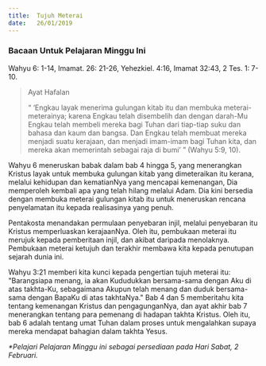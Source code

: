 ```yaml
---
title:  Tujuh Meterai
date:   26/01/2019
---
```


### Bacaan Untuk Pelajaran Minggu Ini
Wahyu 6: 1-14, Imamat. 26: 21-26, Yehezkiel. 4:16, Imamat 32:43, 2 Tes. 1: 7-10.

> <p>Ayat Hafalan</p>
> “ ‘Engkau layak menerima gulungan kitab itu dan membuka meterai-meterainya; karena Engkau telah disembelih dan dengan darah-Mu Engkau telah membeli mereka bagi Tuhan dari tiap-tiap suku dan bahasa dan kaum dan bangsa. Dan Engkau telah membuat mereka menjadi suatu kerajaan, dan menjadi imam-imam bagi Tuhan kita, dan mereka akan memerintah sebagai raja di bumi’ ” (Wahyu 5:9, 10).	

Wahyu 6 meneruskan babak dalam bab 4 hingga 5, yang menerangkan Kristus layak untuk membuka gulungan kitab yang dimeteraikan itu kerana, melalui kehidupan dan kematianNya yang mencapai kemenangan, Dia memperoleh kembali apa yang telah hilang melalui Adam. Dia kini bersedia dengan membuka meterai gulungan kitab itu untuk meneruskan  rencana penyelamatan itu kepada realisasinya yang penuh.  

Pentakosta menandakan permulaan penyebaran injil, melalui penyebaran itu Kristus memperluaskan kerajaanNya. Oleh itu, pembukaan meterai itu merujuk kepada pemberitaan injil,  dan akibat daripada menolaknya. Pembukaan meterai ketujuh dan terakhir membawa kita kepada penutupan sejarah dunia ini.

Wahyu 3:21 memberi kita kunci kepada pengertian   tujuh meterai itu: "Barangsiapa menang, ia akan Kududukkan bersama-sama dengan Aku di atas takhta-Ku, sebagaimana Akupun telah menang dan duduk bersama-sama dengan BapaKu di atas takhtaNya."  Bab 4 dan 5 memberitahu kita tentang kemenangan Kristus dan pengagunganNya, dan ayat akhir bab 7 menerangkan  tentang para pemenang di hadapan takhta Kristus. Oleh itu, bab 6 adalah tentang umat Tuhan dalam proses  untuk mengalahkan supaya mereka mendapat bahagian dalam takhta Yesus. 

_*Pelajari Pelajaran Minggu ini sebagai persediaan pada Hari Sabat,  2 Februari._